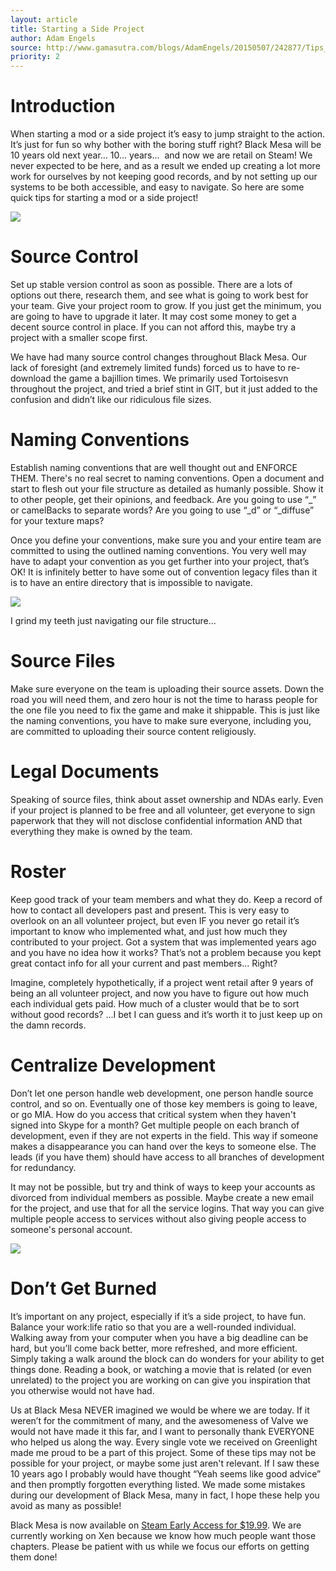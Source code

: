 ```yaml
---
layout: article
title: Starting a Side Project
author: Adam Engels
source: http://www.gamasutra.com/blogs/AdamEngels/20150507/242877/Tips_for_Starting_Your_Side_Project.php
priority: 2
---
```


# Introduction
When starting a mod or a side project it’s easy to jump straight to the action. It’s just for fun so why bother with the boring stuff right? Black Mesa will be 10 years old next year… 10... years…  and now we are retail on Steam! We never expected to be here, and as a result we ended up creating a lot more work for ourselves by not keeping good records, and by not setting up our systems to be both accessible, and easy to navigate. So here are some quick tips for starting a mod or a side project!

![ ][HL1-1]

# Source Control
Set up stable version control as soon as possible. There are a lots of options out there, research them, and see what is going to work best for your team. Give your project room to grow. If you just get the minimum, you are going to have to upgrade it later. It may cost some money to get a decent source control in place. If you can not afford this, maybe try a project with a smaller scope first.

We have had many source control changes throughout Black Mesa. Our lack of foresight (and extremely limited funds) forced us to have to re-download the game a bajillion times. We primarily used Tortoisesvn throughout the project, and tried a brief stint in GIT, but it just added to the confusion and didn’t like our ridiculous file sizes.

# Naming Conventions
Establish naming conventions that are well thought out and ENFORCE THEM. There's no real secret to naming conventions. Open a document and start to flesh out your file structure as detailed as humanly possible. Show it to other people, get their opinions, and feedback. Are you going to use “_” or camelBacks to separate words? Are you going to use “_d” or “_diffuse” for your texture maps?

Once you define your conventions, make sure you and your entire team are committed to using the outlined naming conventions. You very well may have to adapt your convention as you get further into your project, that’s OK! It is infinitely better to have some out of convention legacy files than it is to have an entire directory that is impossible to navigate.

![ ][Files]

I grind my teeth just navigating our file structure...

# Source Files
Make sure everyone on the team is uploading their source assets. Down the road you will need them, and zero hour is not the time to harass people for the one file you need to fix the game and make it shippable. This is just like the naming conventions, you have to make sure everyone, including you, are committed to uploading their source content religiously.

# Legal Documents
Speaking of source files, think about asset ownership and NDAs early. Even if your project is planned to be free and all volunteer, get everyone to sign paperwork that they will not disclose confidential information AND that everything they make is owned by the team.

# Roster
Keep good track of your team members and what they do. Keep a record of how to contact all developers past and present. This is very easy to overlook on an all volunteer project, but even IF you never go retail it’s important to know who implemented what, and just how much they contributed to your project. Got a system that was implemented years ago and you have no idea how it works? That’s not a problem because you kept great contact info for all your current and past members… Right?

Imagine, completely hypothetically, if a project went retail after 9 years of being an all volunteer project, and now you have to figure out how much each individual gets paid. How much of a cluster would that be to sort without good records? ...I bet I can guess and it’s worth it to just keep up on the damn records.

# Centralize Development
Don’t let one person handle web development, one person handle source control, and so on. Eventually one of those key members is going to leave, or go MIA. How do you access that critical system when they haven't signed into Skype for a month? Get multiple people on each branch of development, even if they are not experts in the field. This way if someone makes a disappearance you can hand over the keys to someone else. The leads (if you have them) should have access to all branches of development for redundancy.

It may not be possible, but try and think of ways to keep your accounts as divorced from individual members as possible. Maybe create a new email for the project, and use that for all the service logins. That way you can give multiple people access to services without also giving people access to someone's personal account.

![ ][HL1-2]

# Don’t Get Burned
It’s important on any project, especially if it’s a side project, to have fun. Balance your work:life ratio so that you are a well-rounded individual. Walking away from your computer when you have a big deadline can be hard, but you’ll come back better, more refreshed, and more efficient. Simply taking a walk around the block can do wonders for your ability to get things done. Reading a book, or watching a movie that is related (or even unrelated) to the project you are working on can give you inspiration that you otherwise would not have had.

Us at Black Mesa NEVER imagined we would be where we are today. If it weren’t for the commitment of many, and the awesomeness of Valve we would not have made it this far, and I want to personally thank EVERYONE who helped us along the way. Every single vote we received on Greenlight made me proud to be a part of this project. Some of these tips may not be possible for your project, or maybe some just aren't relevant. If I saw these 10 years ago I probably would have thought “Yeah seems like good advice” and then promptly forgotten everything listed. We made some mistakes during our development of Black Mesa, many in fact, I hope these help you avoid as many as possible!

Black Mesa is now available on [Steam Early Access for $19.99](http://store.steampowered.com/app/362890). We are currently working on Xen because we know how much people want those chapters. Please be patient with us while we focus our efforts on getting them done!

[HL1-1]: ./HL1-1.jpg
[HL1-2]: ./HL1-2.jpg
[Files]: ./Files.jpg